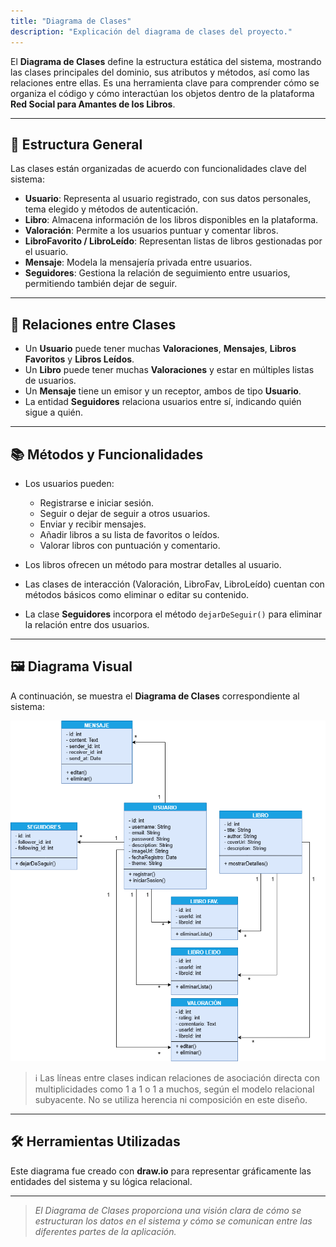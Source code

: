 ```yaml
---
title: "Diagrama de Clases"
description: "Explicación del diagrama de clases del proyecto."
---
```


El **Diagrama de Clases** define la estructura estática del sistema, mostrando las clases principales del dominio, sus atributos y métodos, así como las relaciones entre ellas. Es una herramienta clave para comprender cómo se organiza el código y cómo interactúan los objetos dentro de la plataforma **Red Social para Amantes de los Libros**.

---

## 🧱 Estructura General

Las clases están organizadas de acuerdo con funcionalidades clave del sistema:

- **Usuario**: Representa al usuario registrado, con sus datos personales, tema elegido y métodos de autenticación.
- **Libro**: Almacena información de los libros disponibles en la plataforma.
- **Valoración**: Permite a los usuarios puntuar y comentar libros.
- **LibroFavorito / LibroLeído**: Representan listas de libros gestionadas por el usuario.
- **Mensaje**: Modela la mensajería privada entre usuarios.
- **Seguidores**: Gestiona la relación de seguimiento entre usuarios, permitiendo también dejar de seguir.

---

## 🔗 Relaciones entre Clases

- Un **Usuario** puede tener muchas **Valoraciones**, **Mensajes**, **Libros Favoritos** y **Libros Leídos**.
- Un **Libro** puede tener muchas **Valoraciones** y estar en múltiples listas de usuarios.
- Un **Mensaje** tiene un emisor y un receptor, ambos de tipo **Usuario**.
- La entidad **Seguidores** relaciona usuarios entre sí, indicando quién sigue a quién.

---

## 📚 Métodos y Funcionalidades

- Los usuarios pueden:
  - Registrarse e iniciar sesión.
  - Seguir o dejar de seguir a otros usuarios.
  - Enviar y recibir mensajes.
  - Añadir libros a su lista de favoritos o leídos.
  - Valorar libros con puntuación y comentario.

- Los libros ofrecen un método para mostrar detalles al usuario.
- Las clases de interacción (Valoración, LibroFav, LibroLeído) cuentan con métodos básicos como eliminar o editar su contenido.
- La clase **Seguidores** incorpora el método `dejarDeSeguir()` para eliminar la relación entre dos usuarios.

---

## 🖼️ Diagrama Visual

A continuación, se muestra el **Diagrama de Clases** correspondiente al sistema:

![Diagrama de Clases](../../../assets/diagrama-de-clasess.png)

> ℹ️ Las líneas entre clases indican relaciones de asociación directa con multiplicidades como 1 a 1 o 1 a muchos, según el modelo relacional subyacente. No se utiliza herencia ni composición en este diseño.

---

## 🛠️ Herramientas Utilizadas

Este diagrama fue creado con **draw.io** para representar gráficamente las entidades del sistema y su lógica relacional.

---

> _El Diagrama de Clases proporciona una visión clara de cómo se estructuran los datos en el sistema y cómo se comunican entre las diferentes partes de la aplicación._
